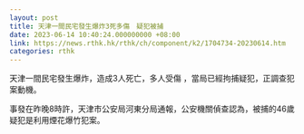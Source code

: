 ```yaml
---
layout: post
title: 天津一間民宅發生爆炸3死多傷　疑犯被捕
date: 2023-06-14 10:40:24.000000000 +08:00
link: https://news.rthk.hk/rthk/ch/component/k2/1704734-20230614.htm
categories: rthk
---
```


天津一間民宅發生爆炸，造成3人死亡，多人受傷 ，當局已經拘捕疑犯，正調查犯案動機。

事發在昨晚8時許，天津市公安局河東分局通報，公安機關偵查認為，被捕的46歲疑犯是利用煙花爆竹犯案。
